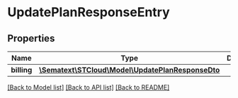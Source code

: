 # UpdatePlanResponseEntry

## Properties
Name | Type | Description | Notes
------------ | ------------- | ------------- | -------------
**billing** | [**\Sematext\STCloud\Model\UpdatePlanResponseDto**](UpdatePlanResponseDto.md) |  | [optional] 

[[Back to Model list]](../../README.md#documentation-for-models) [[Back to API list]](../../README.md#documentation-for-api-endpoints) [[Back to README]](../../README.md)

